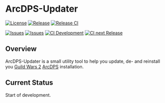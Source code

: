 # ArcDPS-Updater

[![License](https://img.shields.io/github/license/ProfBits/ArcDPS-Updater)](https://github.com/ProfBits/ArcDPS-Updater/blob/master/LICENSE)
[![Release](https://img.shields.io/github/v/release/ProfBits/ArcDPS-Updater)](https://img.shields.io/github/v/release/ProfBits/ArcDPS-Updater)
[![Release CI](https://github.com/ProfBits/ArcDPS-Updater/workflows/Current%20Release%20CI/badge.svg)](https://github.com/ProfBits/ArcDPS-Updater/actions?query=workflow%3A%22Current+Release+CI%22)


[![Issues](https://img.shields.io/github/issues/ProfBits/ArcDPS-Updater)](https://github.com/ProfBits/ArcDPS-Updater/issues)
[![Issues](https://img.shields.io/github/issues-pr/ProfBits/ArcDPS-Updater)](https://github.com/ProfBits/ArcDPS-Updater/pulls)
[![CI Development](https://github.com/ProfBits/ArcDPS-Updater/workflows/Development%20CI/badge.svg)](https://github.com/ProfBits/ArcDPS-Updater/actions?query=workflow%3A%22Development+CI%22)
[![CI next Release](https://github.com/ProfBits/ArcDPS-Updater/workflows/Upcoming%20Release%20CI/badge.svg)](https://github.com/ProfBits/ArcDPS-Updater/actions?query=workflow%3A%22Upcoming+Release+CI%22)

## Overview

ArcDPS-Updater is a small utility tool to help you update, de- and reinstall you [Guild Wars 2](https://www.guildwars2.com/) [ArcDPS](http://www.deltaconnected.com/arcdps/) installation.

## Current Status

Start of development.